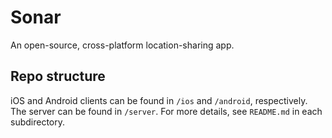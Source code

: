 # Sonar

An open-source, cross-platform location-sharing app.

## Repo structure

iOS and Android clients can be found in `/ios` and `/android`, respectively.
The server can be found in `/server`. For more details, see `README.md` in
each subdirectory.
